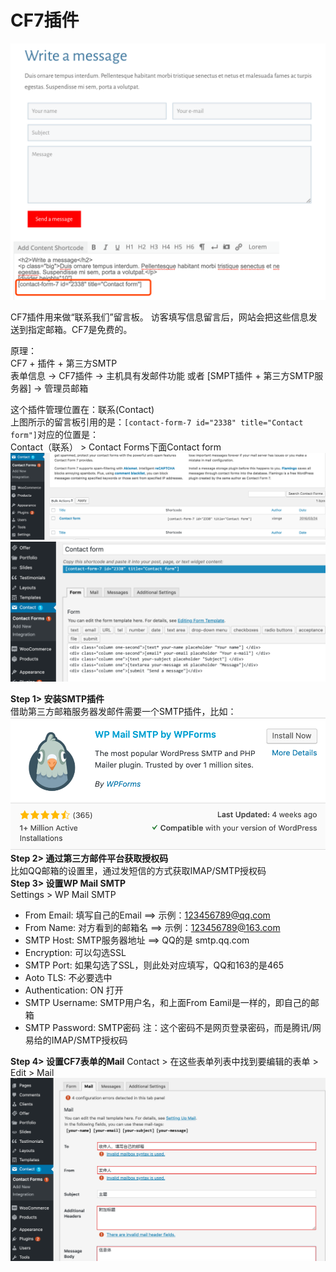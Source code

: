 # CF7插件

![](images/22.png)

CF7插件用来做“联系我们”留言板。 访客填写信息留言后，网站会把这些信息发送到指定邮箱。CF7是免费的。

原理：  
CF7 + 插件 + 第三方SMTP  
表单信息 -&gt; CF7插件 -&gt; 主机具有发邮件功能 或者 \[SMPT插件 + 第三方SMTP服务器\] -&gt; 管理员邮箱

这个插件管理位置在：联系\(Contact\)  
上图所示的留言板引用的是：`[contact-form-7 id="2338" title="Contact form"]`对应的位置是：  
Contact（联系） &gt; Contact Forms下面Contact form  
![](images/23.png)  
![](images/24.png)  

**Step 1&gt; 安装SMTP插件**  
借助第三方邮箱服务器发邮件需要一个SMTP插件，比如：  
![](images/26.png)
**Step 2&gt; 通过第三方邮件平台获取授权码**  
比如QQ邮箱的设置里，通过发短信的方式获取IMAP/SMTP授权码  
**Step 3&gt; 设置WP Mail SMTP**  
Settings &gt; WP Mail SMTP

* From Email: 填写自己的Email ==&gt; 示例：123456789@qq.com
* From Name: 对方看到的邮箱名 ==&gt; 示例：123456789@163.com
* SMTP Host: SMTP服务器地址 ==&gt; QQ的是 smtp.qq.com
* Encryption: 可以勾选SSL
* SMTP Port: 如果勾选了SSL，则此处对应填写，QQ和163的是465
* Aoto TLS: 不必要选中
* Authentication: ON 打开
* SMTP Username: SMTP用户名，和上面From Eamil是一样的，即自己的邮箱
* SMTP Password: SMTP密码 注：这个密码不是网页登录密码，而是腾讯/网易给的IMAP/SMTP授权码

**Step 4&gt; 设置CF7表单的Mail**
Contact > 在这些表单列表中找到要编辑的表单 > Edit > Mail
![](images/25.png)


